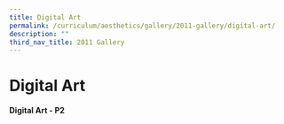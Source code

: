 ```yaml
---
title: Digital Art
permalink: /curriculum/aesthetics/gallery/2011-gallery/digital-art/
description: ""
third_nav_title: 2011 Gallery
---
```

# **Digital Art**

**Digital Art - P2**